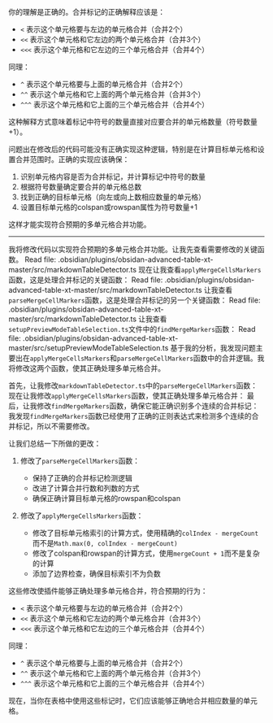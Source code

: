 你的理解是正确的。合并标记的正确解释应该是：

- `<` 表示这个单元格要与左边的单元格合并（合并2个）
- `<<` 表示这个单元格和它左边的两个单元格合并（合并3个）
- `<<<` 表示这个单元格和它左边的三个单元格合并（合并4个）

同理：
- `^` 表示这个单元格要与上面的单元格合并（合并2个）
- `^^` 表示这个单元格和它上面的两个单元格合并（合并3个）
- `^^^` 表示这个单元格和它上面的三个单元格合并（合并4个）

这种解释方式意味着标记中符号的数量直接对应要合并的单元格数量（符号数量+1）。

问题出在修改后的代码可能没有正确实现这种逻辑，特别是在计算目标单元格和设置合并范围时。正确的实现应该确保：

1. 识别单元格内容是否为合并标记，并计算标记中符号的数量
2. 根据符号数量确定要合并的单元格总数
3. 找到正确的目标单元格（向左或向上数相应数量的单元格）
4. 设置目标单元格的colspan或rowspan属性为符号数量+1

这样才能实现符合预期的多单元格合并功能。

---

我将修改代码以实现符合预期的多单元格合并功能。让我先查看需要修改的关键函数。
Read file: .obsidian/plugins/obsidan-advanced-table-xt-master/src/markdownTableDetector.ts
现在让我查看`applyMergeCellsMarkers`函数，这是处理合并标记的关键函数：
Read file: .obsidian/plugins/obsidan-advanced-table-xt-master/src/markdownTableDetector.ts
让我查看`parseMergeCellMarkers`函数，这是处理合并标记的另一个关键函数：
Read file: .obsidian/plugins/obsidan-advanced-table-xt-master/src/markdownTableDetector.ts
让我查看`setupPreviewModeTableSelection.ts`文件中的`findMergeMarkers`函数：
Read file: .obsidian/plugins/obsidan-advanced-table-xt-master/src/setupPreviewModeTableSelection.ts
基于我的分析，我发现问题主要出在`applyMergeCellsMarkers`和`parseMergeCellMarkers`函数中的合并逻辑。我将修改这两个函数，使其正确处理多单元格合并。

首先，让我修改`markdownTableDetector.ts`中的`parseMergeCellMarkers`函数：
现在让我修改`applyMergeCellsMarkers`函数，使其正确处理多单元格合并：
最后，让我修改`findMergeMarkers`函数，确保它能正确识别多个连续的合并标记：
我发现`findMergeMarkers`函数已经使用了正确的正则表达式来检测多个连续的合并标记，所以不需要修改。

让我们总结一下所做的更改：

1. 修改了`parseMergeCellMarkers`函数：
   - 保持了正确的合并标记检测逻辑
   - 改进了计算合并行数和列数的方式
   - 确保正确计算目标单元格的rowspan和colspan

2. 修改了`applyMergeCellsMarkers`函数：
   - 修改了目标单元格索引的计算方式，使用精确的`colIndex - mergeCount`而不是`Math.max(0, colIndex - mergeCount)`
   - 修改了colspan和rowspan的计算方式，使用`mergeCount + 1`而不是复杂的计算
   - 添加了边界检查，确保目标索引不为负数

这些修改使插件能够正确处理多单元格合并，符合预期的行为：
- `<` 表示这个单元格要与左边的单元格合并（合并2个）
- `<<` 表示这个单元格和它左边的两个单元格合并（合并3个）
- `<<<` 表示这个单元格和它左边的三个单元格合并（合并4个）

同理：
- `^` 表示这个单元格要与上面的单元格合并（合并2个）
- `^^` 表示这个单元格和它上面的两个单元格合并（合并3个）
- `^^^` 表示这个单元格和它上面的三个单元格合并（合并4个）

现在，当你在表格中使用这些标记时，它们应该能够正确地合并相应数量的单元格。